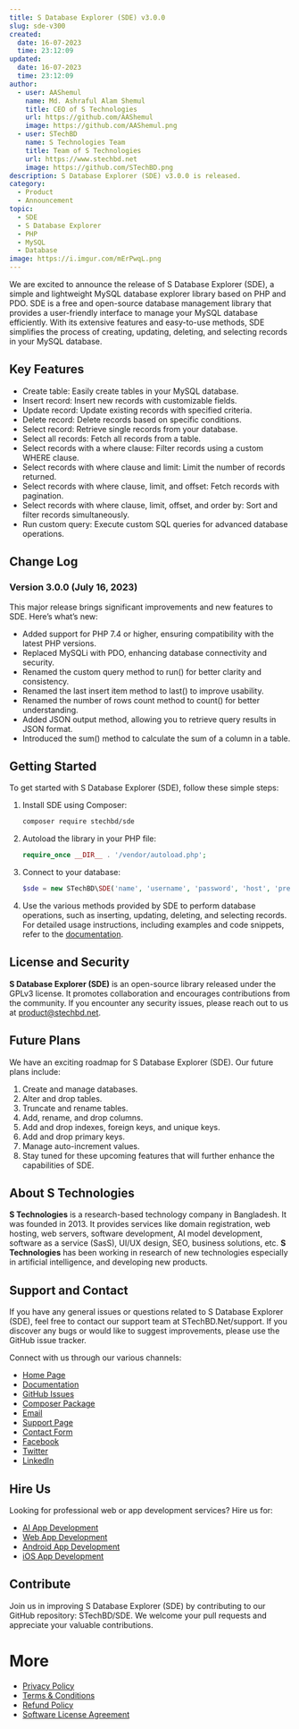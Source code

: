 ```yaml
---
title: S Database Explorer (SDE) v3.0.0
slug: sde-v300
created:
  date: 16-07-2023
  time: 23:12:09
updated:
  date: 16-07-2023
  time: 23:12:09
author:
  - user: AAShemul 
    name: Md. Ashraful Alam Shemul
    title: CEO of S Technologies
    url: https://github.com/AAShemul
    image: https://github.com/AAShemul.png
  - user: STechBD
    name: S Technologies Team
    title: Team of S Technologies
    url: https://www.stechbd.net
    image: https://github.com/STechBD.png
description: S Database Explorer (SDE) v3.0.0 is released.
category:
  - Product
  - Announcement
topic:
  - SDE
  - S Database Explorer
  - PHP
  - MySQL
  - Database
image: https://i.imgur.com/mErPwqL.png
---
```


We are excited to announce the release of S Database Explorer (SDE), a simple and lightweight MySQL database explorer library based on PHP and PDO. SDE is a free and open-source database management library that provides a user-friendly interface to manage your MySQL database efficiently. With its extensive features and easy-to-use methods, SDE simplifies the process of creating, updating, deleting, and selecting records in your MySQL database.

<!-- truncate -->

## Key Features

- Create table: Easily create tables in your MySQL database.
- Insert record: Insert new records with customizable fields.
- Update record: Update existing records with specified criteria.
- Delete record: Delete records based on specific conditions.
- Select record: Retrieve single records from your database.
- Select all records: Fetch all records from a table.
- Select records with a where clause: Filter records using a custom WHERE clause.
- Select records with where clause and limit: Limit the number of records returned.
- Select records with where clause, limit, and offset: Fetch records with pagination.
- Select records with where clause, limit, offset, and order by: Sort and filter records simultaneously.
- Run custom query: Execute custom SQL queries for advanced database operations.

## Change Log

### Version 3.0.0 (July 16, 2023)

This major release brings significant improvements and new features to SDE. Here’s what’s new:

- Added support for PHP 7.4 or higher, ensuring compatibility with the latest PHP versions.
- Replaced MySQLi with PDO, enhancing database connectivity and security.
- Renamed the custom query method to run() for better clarity and consistency.
- Renamed the last insert item method to last() to improve usability.
- Renamed the number of rows count method to count() for better understanding.
- Added JSON output method, allowing you to retrieve query results in JSON format.
- Introduced the sum() method to calculate the sum of a column in a table.

## Getting Started

To get started with S Database Explorer (SDE), follow these simple steps:

1. Install SDE using Composer:

	```bash
	composer require stechbd/sde
	```

2. Autoload the library in your PHP file:

	```php
	require_once __DIR__ . '/vendor/autoload.php';
	```

3. Connect to your database:

	```php
	$sde = new STechBD\SDE('name', 'username', 'password', 'host', 'prefix');
	```

4. Use the various methods provided by SDE to perform database operations, such as inserting, updating, deleting, and selecting records.
For detailed usage instructions, including examples and code snippets, refer to the [documentation](https://docs.stechbd.net/S-Database-Explorer/).

## License and Security

**S Database Explorer (SDE)** is an open-source library released under the GPLv3 license.
It promotes collaboration and encourages contributions from the community.
If you encounter any security issues, please reach out to us at [product@stechbd.net](mailto:product@stechbd.net).

## Future Plans

We have an exciting roadmap for S Database Explorer (SDE). Our future plans include:

1. Create and manage databases.
2. Alter and drop tables.
3. Truncate and rename tables.
4. Add, rename, and drop columns.
5. Add and drop indexes, foreign keys, and unique keys.
6. Add and drop primary keys.
7. Manage auto-increment values.
8. Stay tuned for these upcoming features that will further enhance the capabilities of SDE.

## About S Technologies

**S Technologies** is a research-based technology company in Bangladesh.
It was founded in 2013.
It provides services like domain registration, web hosting, web servers, software development, AI model development, software as a service (SasS), UI/UX design, SEO, business solutions, etc.
**S Technologies** has been working in research of new technologies especially in artificial intelligence, and developing new products.

## Support and Contact

If you have any general issues or questions related to S Database Explorer (SDE), feel free to contact our support team at STechBD.Net/support. If you discover any bugs or would like to suggest improvements, please use the GitHub issue tracker.

Connect with us through our various channels:

- [Home Page](https://www.stechbd.net/project/SDE/)
- [Documentation](https://docs.stechbd.net/SDE/)
- [GitHub Issues](https://github.com/STechBD/SDE/issues)
- [Composer Package](https://packagist.org/packages/stechbd/sde)
- [Email](mailto:product@stechbd.net)
- [Support Page](https://www.stechbd.net/support)
- [Contact Form](https://www.stechbd.net/contact)
- [Facebook](https://www.facebook.com/STechBD.Net)
- [Twitter](https://twitter.com/STechBD_Net)
- [LinkedIn](https://www.linkedin.com/company/STechBD)

## Hire Us

Looking for professional web or app development services? Hire us for:

- [AI App Development](https://www.stechbd.net/ai-development)
- [Web App Development](https://www.stechbd.net/web-development)
- [Android App Development](https://www.stechbd.net/android-app-development)
- [iOS App Development](https://www.stechbd.net/ios-app-development)

## Contribute

Join us in improving S Database Explorer (SDE) by contributing to our GitHub repository: STechBD/SDE. We welcome your pull requests and appreciate your valuable contributions.

# More

- [Privacy Policy](https://www.stechbd.net/privacy)
- [Terms & Conditions](https://www.stechbd.net/terms)
- [Refund Policy](https://www.stechbd.net/refund-policy)
- [Software License Agreement](https://www.stechbd.net/software-license-agreement)
